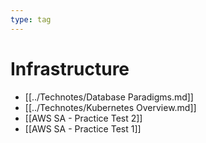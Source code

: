```yaml
---
type: tag
---
```

# Infrastructure

- [[../Technotes/Database Paradigms.md]]
- [[../Technotes/Kubernetes Overview.md]]
- [[AWS SA - Practice Test 2]]
- [[AWS SA - Practice Test 1]]
